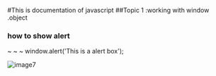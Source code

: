 #This is documentation of javascript
##Topic 1 :working with window .object
### how to show alert
~ ~ ~
window.alert('This is a alert box');

 
![image7](https://user-images.githubusercontent.com/95132940/143728017-d1217ebe-cc91-4d81-b6e0-4e02d32df8e8.jpg)
